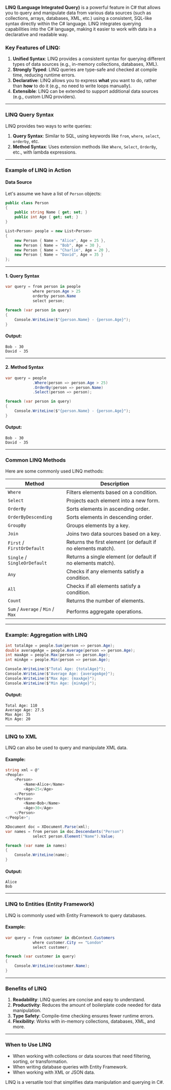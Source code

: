 **LINQ (Language Integrated Query)** is a powerful feature in C# that allows you to query and manipulate data from various data sources (such as collections, arrays, databases, XML, etc.) using a consistent, SQL-like syntax directly within the C# language. LINQ integrates querying capabilities into the C# language, making it easier to work with data in a declarative and readable way.

### Key Features of LINQ:
1. **Unified Syntax**: LINQ provides a consistent syntax for querying different types of data sources (e.g., in-memory collections, databases, XML).
2. **Strongly Typed**: LINQ queries are type-safe and checked at compile time, reducing runtime errors.
3. **Declarative**: LINQ allows you to express **what** you want to do, rather than **how** to do it (e.g., no need to write loops manually).
4. **Extensible**: LINQ can be extended to support additional data sources (e.g., custom LINQ providers).

---

### LINQ Query Syntax
LINQ provides two ways to write queries:
1. **Query Syntax**: Similar to SQL, using keywords like `from`, `where`, `select`, `orderby`, etc.
2. **Method Syntax**: Uses extension methods like `Where`, `Select`, `OrderBy`, etc., with lambda expressions.

---

### Example of LINQ in Action

#### Data Source
Let's assume we have a list of `Person` objects:

```csharp
public class Person
{
    public string Name { get; set; }
    public int Age { get; set; }
}

List<Person> people = new List<Person>
{
    new Person { Name = "Alice", Age = 25 },
    new Person { Name = "Bob", Age = 30 },
    new Person { Name = "Charlie", Age = 20 },
    new Person { Name = "David", Age = 35 }
};
```

---

#### 1. Query Syntax
```csharp
var query = from person in people
            where person.Age > 25
            orderby person.Name
            select person;

foreach (var person in query)
{
    Console.WriteLine($"{person.Name} - {person.Age}");
}
```

#### Output:
```
Bob - 30
David - 35
```

---

#### 2. Method Syntax
```csharp
var query = people
            .Where(person => person.Age > 25)
            .OrderBy(person => person.Name)
            .Select(person => person);

foreach (var person in query)
{
    Console.WriteLine($"{person.Name} - {person.Age}");
}
```

#### Output:
```
Bob - 30
David - 35
```

---

### Common LINQ Methods
Here are some commonly used LINQ methods:

| Method          | Description                                                                 |
|-----------------|-----------------------------------------------------------------------------|
| `Where`         | Filters elements based on a condition.                                      |
| `Select`        | Projects each element into a new form.                                      |
| `OrderBy`       | Sorts elements in ascending order.                                          |
| `OrderByDescending` | Sorts elements in descending order.                                     |
| `GroupBy`       | Groups elements by a key.                                                   |
| `Join`          | Joins two data sources based on a key.                                      |
| `First` / `FirstOrDefault` | Returns the first element (or default if no elements match).         |
| `Single` / `SingleOrDefault` | Returns a single element (or default if no elements match).       |
| `Any`           | Checks if any elements satisfy a condition.                                 |
| `All`           | Checks if all elements satisfy a condition.                                 |
| `Count`         | Returns the number of elements.                                             |
| `Sum` / `Average` / `Min` / `Max` | Performs aggregate operations.                          |

---

### Example: Aggregation with LINQ
```csharp
int totalAge = people.Sum(person => person.Age);
double averageAge = people.Average(person => person.Age);
int maxAge = people.Max(person => person.Age);
int minAge = people.Min(person => person.Age);

Console.WriteLine($"Total Age: {totalAge}");
Console.WriteLine($"Average Age: {averageAge}");
Console.WriteLine($"Max Age: {maxAge}");
Console.WriteLine($"Min Age: {minAge}");
```

#### Output:
```
Total Age: 110
Average Age: 27.5
Max Age: 35
Min Age: 20
```

---

### LINQ to XML
LINQ can also be used to query and manipulate XML data.

#### Example:
```csharp
string xml = @"
<People>
    <Person>
        <Name>Alice</Name>
        <Age>25</Age>
    </Person>
    <Person>
        <Name>Bob</Name>
        <Age>30</Age>
    </Person>
</People>";

XDocument doc = XDocument.Parse(xml);
var names = from person in doc.Descendants("Person")
            select person.Element("Name").Value;

foreach (var name in names)
{
    Console.WriteLine(name);
}
```

#### Output:
```
Alice
Bob
```

---

### LINQ to Entities (Entity Framework)
LINQ is commonly used with Entity Framework to query databases.

#### Example:
```csharp
var query = from customer in dbContext.Customers
            where customer.City == "London"
            select customer;

foreach (var customer in query)
{
    Console.WriteLine(customer.Name);
}
```

---

### Benefits of LINQ
1. **Readability**: LINQ queries are concise and easy to understand.
2. **Productivity**: Reduces the amount of boilerplate code needed for data manipulation.
3. **Type Safety**: Compile-time checking ensures fewer runtime errors.
4. **Flexibility**: Works with in-memory collections, databases, XML, and more.

---

### When to Use LINQ
- When working with collections or data sources that need filtering, sorting, or transformation.
- When writing database queries with Entity Framework.
- When working with XML or JSON data.

LINQ is a versatile tool that simplifies data manipulation and querying in C#.